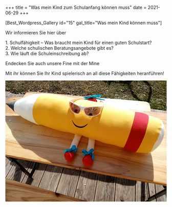 +++
title = "Was mein Kind zum Schulanfang können muss"
date = 2021-06-29
+++

\[Best\_Wordpress\_Gallery id="15" gal\_title="Was mein Kind können muss"\]

Wir informieren Sie hier über

1\. Schulfähigkeit – Was braucht mein Kind für einen guten Schulstart?  
2\. Welche schulischen Beratungsangebote gibt es?  
3\. Wie läuft die Schuleinschreibung ab?

Endecken Sie auch unsere Fine mit der Mine

Mit ihr können Sie Ihr Kind spielerisch an all diese Fähigkeiten heranführen!

[![](images/Fine-geniesst-die-Sonne.png)](https://volksschule-partenkirchen.de/vorschulprojekt/)
